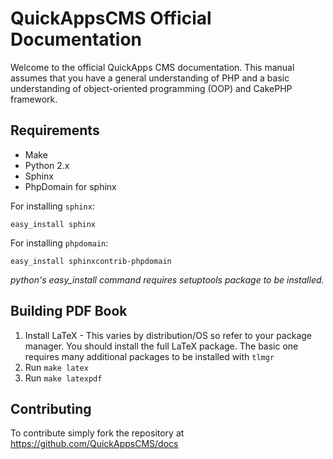 QuickAppsCMS Official Documentation
===================================

Welcome to the official QuickApps CMS documentation.
This manual assumes that you have a general understanding of PHP and a basic
understanding of object-oriented programming (OOP) and CakePHP framework.


Requirements
------------

* Make
* Python 2.x
* Sphinx
* PhpDomain for sphinx

For installing `sphinx`:

    easy_install sphinx

For installing `phpdomain`:

    easy_install sphinxcontrib-phpdomain


*python's easy_install command requires setuptools package to be installed.*


Building PDF Book
-----------------

1. Install LaTeX - This varies by distribution/OS so refer to your package manager.
   You should install the full LaTeX package.
   The basic one requires many additional packages to be installed with `tlmgr`
2. Run `make latex`
2. Run `make latexpdf`


Contributing
------------

To contribute simply fork the repository at https://github.com/QuickAppsCMS/docs